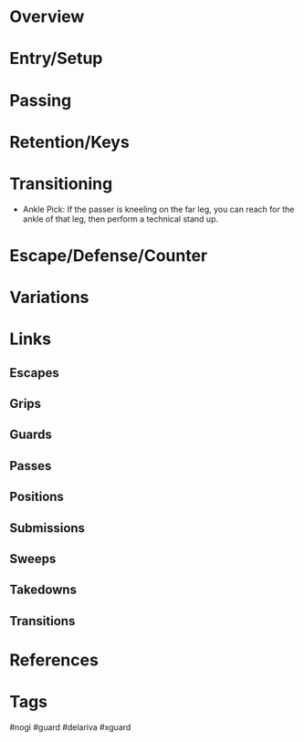 # Overview

# Entry/Setup
# Passing
# Retention/Keys
# Transitioning
- Ankle Pick: If the passer is kneeling on the far leg, you can reach for the ankle of that leg, then perform a technical stand up.
# Escape/Defense/Counter
# Variations
# Links
## Escapes
## Grips
## Guards
## Passes
## Positions
## Submissions
## Sweeps
## Takedowns
## Transitions

# References
# Tags
#nogi #guard #delariva #xguard